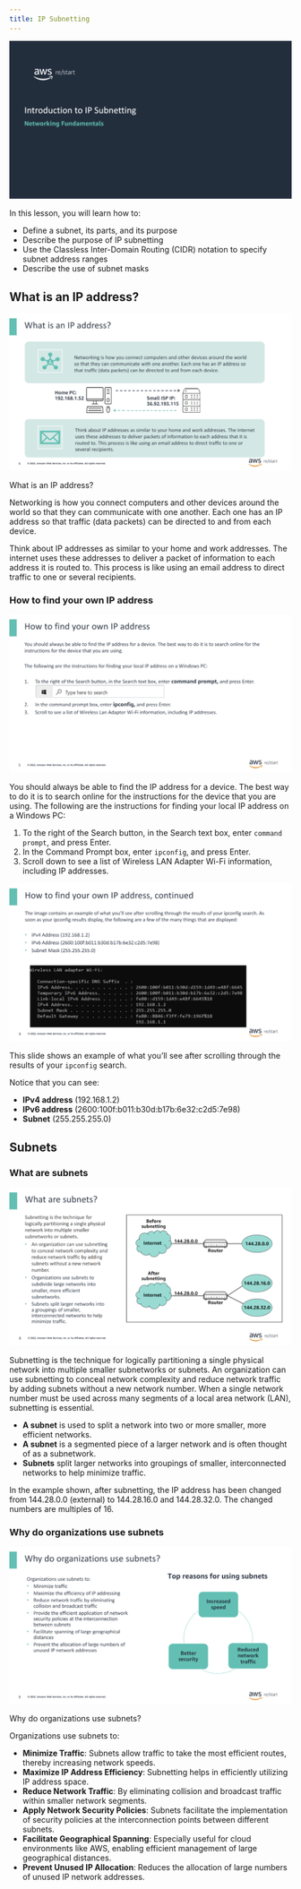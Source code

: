 ```yaml
---
title: IP Subnetting
---
```

![Introduction to IP Subnetting](../../../assets/ip_subnetting/ip_subnetting.png)

In this lesson, you will learn how to:

- Define a subnet, its parts, and its purpose
- Describe the purpose of IP subnetting
- Use the Classless Inter-Domain Routing (CIDR) notation to specify subnet address ranges
- Describe the use of subnet masks

## What is an IP address?

![What is an IP address?](../../../assets/ip_subnetting/whats_ip.png)

What is an IP address?

Networking is how you connect computers and other devices around the world so that they can communicate with one another. Each one has an IP address so that traffic (data packets) can be directed to and from each device.

Think about IP addresses as similar to your home and work addresses. The internet uses these addresses to deliver a packet of information to each address it is routed to. This process is like using an email address to direct traffic to one or several recipients.

### How to find your own IP address

![How to find your own IP address](../../../assets/ip_subnetting/find_your_ip.png)

You should always be able to find the IP address for a device. The best way to do it is to search online for the instructions for the device that you are using. The following are the instructions for finding your local IP address on a Windows PC:

1. To the right of the Search button, in the Search text box, enter `command prompt`, and press Enter.
2. In the Command Prompt box, enter `ipconfig`, and press Enter.
3. Scroll down to see a list of Wireless LAN Adapter Wi-Fi information, including IP addresses.

![How to find your IP address](../../../assets/ip_subnetting/find_your_ip_2.png)

This slide shows an example of what you’ll see after scrolling through the results of your `ipconfig` search.

Notice that you can see:

- **IPv4 address** (192.168.1.2)
- **IPv6 address** (2600:100f:b011:b30d:b17b:6e32:c2d5:7e98)
- **Subnet** (255.255.255.0)

## Subnets

### What are subnets

![What are subnets](../../../assets/ip_subnetting/subnets.png)

Subnetting is the technique for logically partitioning a single physical network into multiple smaller subnetworks or subnets. An organization can use subnetting to conceal network complexity and reduce network traffic by adding subnets without a new network number. When a single network number must be used across many segments of a local area network (LAN), subnetting is essential.

- **A subnet** is used to split a network into two or more smaller, more efficient networks.
- **A subnet** is a segmented piece of a larger network and is often thought of as a subnetwork.
- **Subnets** split larger networks into groupings of smaller, interconnected networks to help minimize traffic.

In the example shown, after subnetting, the IP address has been changed from 144.28.0.0 (external) to 144.28.16.0 and 144.28.32.0. The changed numbers are multiples of 16.

### Why do organizations use subnets

![Why do organizations use subnets](../../../assets/ip_subnetting/subnets_used_orgs.png)

Why do organizations use subnets?

Organizations use subnets to:

- **Minimize Traffic**: Subnets allow traffic to take the most efficient routes, thereby increasing network speeds.
- **Maximize IP Address Efficiency**: Subnetting helps in efficiently utilizing IP address space.
- **Reduce Network Traffic**: By eliminating collision and broadcast traffic within smaller network segments.
- **Apply Network Security Policies**: Subnets facilitate the implementation of security policies at the interconnection points between different subnets.
- **Facilitate Geographical Spanning**: Especially useful for cloud environments like AWS, enabling efficient management of large geographical distances.
- **Prevent Unused IP Allocation**: Reduces the allocation of large numbers of unused IP network addresses.
